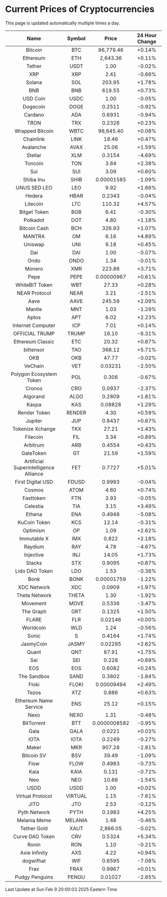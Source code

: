 # Current Prices of Cryptocurrencies
This page is updated automatically multiple times a day.

| Name | Symbol | Price | 24 Hour Change |
| :---: |:---:| :---: | :---: |
| Bitcoin | BTC | 96,779.46 | +0.14% |
| Ethereum | ETH | 2,643.36 | +0.11% |
| Tether | USDT | 1.00 | -0.02% |
| XRP | XRP | 2.41 | -0.66% |
| Solana | SOL | 203.95 | +1.78% |
| BNB | BNB | 619.55 | +0.73% |
| USD Coin | USDC | 1.00 | -0.05% |
| Dogecoin | DOGE | 0.2511 | -0.92% |
| Cardano | ADA | 0.6931 | -0.94% |
| TRON | TRX | 0.2326 | +0.23% |
| Wrapped Bitcoin | WBTC | 96,645.40 | +0.08% |
| Chainlink | LINK | 18.46 | +0.47% |
| Avalanche | AVAX | 25.06 | +1.59% |
| Stellar | XLM | 0.3154 | -4.69% |
| Toncoin | TON | 3.84 | +2.38% |
| Sui | SUI | 3.09 | +0.60% |
| Shiba Inu | SHIB | 0.00001585 | -1.09% |
| UNUS SED LEO | LEO | 9.92 | +1.66% |
| Hedera | HBAR | 0.2343 | -0.04% |
| Litecoin | LTC | 110.32 | +4.57% |
| Bitget Token | BGB | 6.41 | -0.30% |
| Polkadot | DOT | 4.80 | +1.18% |
| Bitcoin Cash | BCH | 326.93 | +1.07% |
| MANTRA | OM | 6.16 | +4.89% |
| Uniswap | UNI | 9.18 | +0.45% |
| Dai | DAI | 1.00 | -0.07% |
| Ondo | ONDO | 1.34 | -0.01% |
| Monero | XMR | 223.86 | +3.71% |
| Pepe | PEPE | 0.00000967 | +0.61% |
| WhiteBIT Token | WBT | 27.33 | +0.28% |
| NEAR Protocol | NEAR | 3.21 | -2.51% |
| Aave | AAVE | 245.59 | +2.09% |
| Mantle | MNT | 1.03 | -1.29% |
| Aptos | APT | 6.02 | +2.23% |
| Internet Computer | ICP | 7.01 | +0.14% |
| OFFICIAL TRUMP | TRUMP | 16.10 | -6.31% |
| Ethereum Classic | ETC | 20.32 | +0.87% |
| bittensor | TAO | 368.12 | +5.71% |
| OKB | OKB | 47.77 | -0.02% |
| VeChain | VET | 0.03231 | -2.50% |
| Polygon Ecosystem Token | POL | 0.306 | -0.67% |
| Cronos | CRO | 0.0937 | -2.37% |
| Algorand | ALGO | 0.2809 | +1.81% |
| Kaspa | KAS | 0.08828 | +1.29% |
| Render Token | RENDER | 4.30 | +0.59% |
| Jupiter | JUP | 0.8437 | +0.67% |
| Tokenize Xchange | TKX | 27.21 | +1.43% |
| Filecoin | FIL | 3.34 | +0.89% |
| Arbitrum | ARB | 0.4554 | +0.43% |
| GateToken | GT | 21.59 | +1.59% |
| Artificial Superintelligence Alliance | FET | 0.7727 | +5.01% |
| First Digital USD | FDUSD | 0.9993 | -0.04% |
| Cosmos | ATOM | 4.60 | +0.74% |
| Fasttoken | FTN | 3.93 | -0.05% |
| Celestia | TIA | 3.15 | +3.49% |
| Ethena | ENA | 0.4948 | -5.08% |
| KuCoin Token | KCS | 12.14 | -0.31% |
| Optimism | OP | 1.09 | +2.62% |
| Immutable X | IMX | 0.822 | +2.18% |
| Raydium | RAY | 4.78 | -4.67% |
| Injective | INJ | 14.05 | +1.73% |
| Stacks | STX | 0.9095 | +0.87% |
| Lido DAO Token | LDO | 1.53 | -0.36% |
| Bonk | BONK | 0.00001759 | -1.22% |
| XDC Network | XDC | 0.0909 | +1.97% |
| Theta Network | THETA | 1.30 | -1.92% |
| Movement | MOVE | 0.5336 | -3.47% |
| The Graph | GRT | 0.1325 | +1.50% |
| FLARE | FLR | 0.02146 | +0.00% |
| Worldcoin | WLD | 1.24 | -0.56% |
| Sonic | S | 0.4164 | +1.74% |
| JasmyCoin | JASMY | 0.02285 | +2.62% |
| Quant | QNT | 87.91 | +1.75% |
| Sei | SEI | 0.228 | +0.69% |
| EOS | EOS | 0.6082 | +0.24% |
| The Sandbox | SAND | 0.3802 | -1.84% |
| Floki | FLOKI | 0.00009494 | +2.49% |
| Tezos | XTZ | 0.886 | +0.63% |
| Ethereum Name Service | ENS | 25.12 | +0.15% |
| Nexo | NEXO | 1.31 | -0.48% |
| BitTorrent | BTT | 0.0000008582 | -0.95% |
| Gala | GALA | 0.0221 | +0.03% |
| IOTA | IOTA | 0.2249 | -0.27% |
| Maker | MKR | 907.28 | -2.81% |
| Bitcoin SV | BSV | 39.49 | -1.09% |
| Flow | FLOW | 0.4983 | -0.73% |
| Kaia | KAIA | 0.131 | -0.72% |
| Neo | NEO | 10.66 | -1.54% |
| USDD | USDD | 1.00 | +0.02% |
| Virtual Protocol | VIRTUAL | 1.15 | -7.61% |
| JITO | JTO | 2.53 | -0.12% |
| Pyth Network | PYTH | 0.1983 | +4.25% |
| Melania Meme | MELANIA | 1.48 | -0.46% |
| Tether Gold | XAUT | 2,866.05 | -0.02% |
| Curve DAO Token | CRV | 0.5324 | +5.34% |
| Ronin | RON | 1.10 | -0.21% |
| Axie Infinity | AXS | 4.22 | +0.94% |
| dogwifhat | WIF | 0.6595 | -7.08% |
| Frax | FRAX | 0.9967 | +0.01% |
| Pudgy Penguins | PENGU | 0.01027 | -2.65% |

Last Update at Sun Feb  9 20:00:03 2025 Eastern Time